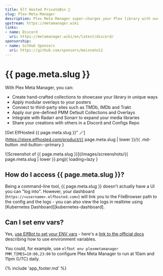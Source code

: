 ```yaml
---
title: Elf Hosted PrivateBin 🧝
slug: Plex-Meta-Manager
description: Plex Meta Manager super-charges your Plex library with overlays, collections, and more!
upstream: https://metamanager.wiki
links:
- name: Discord
  uri: https://metamanager.wiki/en/latest/discord/
sponsorship:
- name: GitHub Sponsors
  uri: https://github.com/sponsors/meisnate12
---
```


# {{ page.meta.slug }}

With Plex Meta Manager, you can:

* Create hand-crafted collections to showcase your library in unique ways
* Apply modular overlays to your posters
* Connect to third-party sites such as TMDb, IMDb and Trakt
* Apply our pre-defined PMM Default Collections and Overlays
* Integrate with Radarr and Sonarr to expand your media libraries
* Share your creations with others in a Discord and Configs Repo

[Get ElfHosted {{ page.meta.slug }}" :magic_wand:](https://store.elfhosted.com/product/{{ page.meta.slug | lower }}/){ .md-button .md-button--primary }

![Screenshot of {{ page.meta.slug }}](/images/screenshots/{{ page.meta.slug | lower }}.png){ loading=lazy }

## How do I access {{ page.meta.slug }}?

Being a command-line tool, {{ page.meta.slug }} doesn't actually have a UI you can "log into". However, your dashboard (`https://<username>.elfhosted.com>`) will link you to the FileBrowser path to the config and the logs - you can also view the logs in realtime using [Kubernetes Dashboard][kubernetes-dashboard].

## Can I set env vars?

Yes, [use ElfBot to set your ENV vars](/app/elfbot/#how-to-set-an-env-var-for-an-app) - here's a [link to the official docs](https://metamanager.wiki/en/latest/pmm/environmental/) describing how to use environment variables.

You could, for example, use `elfbot env plexmetamanager PMM_TIMES=10:00,23:00` to configure Plex Meta Manager to run at 10am and 11pm (UTC) daily.

{% include 'app_footer.md' %}